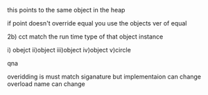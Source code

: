 
this points to the same object in the heap 

if point doesn't override equal you use the objects ver of equal 

2b) cct match the run time type of that object instance 

i) obejct 
ii)object
iii)object
iv)object 
v)circle



qna 

overidding is must match siganature but implementaion can change 
overload name can change